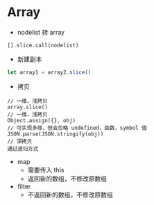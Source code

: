 # Array

- nodelist 转 array
```
[].slice.call(nodelist)
```
- 新建副本
```javascript
let array1 = array2.slice()
```
- 拷贝
```
// 一维，浅拷贝
array.slice()
// 一维，浅拷贝
Object.assign({}, obj)
// 可实现多维，但会忽略 undefined，函数，symbol 值
JSON.parse(JSON.stringify(obj))
// 深拷贝
通过递归方式
```
- map
  - 需要传入 this
  - 返回新的数组，不修改原数组
- filter
  - 不返回新的数组，不修改原数组